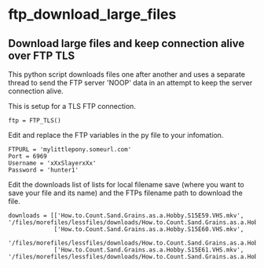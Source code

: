 # ftp_download_large_files
## Download large files and keep connection alive over FTP TLS

This python script downloads files one after another and uses a separate thread to send the FTP server 'NOOP' data in an attempt to keep the server connection alive. 

This is setup for a TLS FTP connection.
```
ftp = FTP_TLS()
```

Edit and replace the FTP variables in the py file to your infomation.
```
FTPURL = 'mylittlepony.someurl.com'
Port = 6969
Username = 'xXxSlayerxXx'
Password = 'hunter1'
```

Edit the downloads list of lists for local filename save (where you want to save your file and its name) and the FTPs filename path to download the file.
```
downloads = [['How.to.Count.Sand.Grains.as.a.Hobby.S15E59.VHS.mkv', '/files/morefiles/lessfiles/downloads/How.to.Count.Sand.Grains.as.a.Hobby.S15E59.VHS.mkv'],
             ['How.to.Count.Sand.Grains.as.a.Hobby.S15E60.VHS.mkv',
                 '/files/morefiles/lessfiles/downloads/How.to.Count.Sand.Grains.as.a.Hobby.S15E60.VHS.mkv'],
             ['How.to.Count.Sand.Grains.as.a.Hobby.S15E61.VHS.mkv', '/files/morefiles/lessfiles/downloads/How.to.Count.Sand.Grains.as.a.Hobby.S15E61.VHS.mkv']]
```
